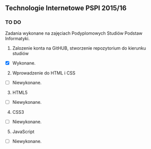 ## Technologie Internetowe PSPI 2015/16

### TO DO
Zadania wykonane na zajęciach Podyplomowych Studiów Podstaw Informatyki.

1. Zalozenie konta na GitHUB, stworzenie repozytorium do kierunku studiów

  - [X] Wykonane.

2. Wprowadzenie do HTML i CSS

  - [ ] Niewykonane.

3. HTML5

  - [ ] Niewykonane.

4. CSS3

  - [ ] Niewykonane.

5. JavaScript

  - [ ] Niewykonane.

